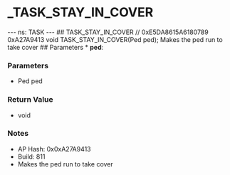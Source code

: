 # _TASK_STAY_IN_COVER

--- ns: TASK --- ## TASK_STAY_IN_COVER  // 0xE5DA8615A6180789 0xA27A9413 void TASK_STAY_IN_COVER(Ped ped);  Makes the ped run to take cover  ## Parameters * **ped**:

### Parameters
* Ped ped

### Return Value
* void

### Notes
* AP Hash: 0x0xA27A9413
* Build: 811
* Makes the ped run to take cover

